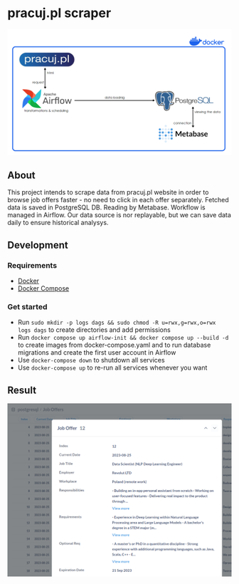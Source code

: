 
# pracuj.pl scraper

<img src="img/scraper_schema_1.png"/>

## About

This project intends to scrape data from pracuj.pl website in order to browse job offers faster - no need to click in each offer separately.
Fetched data is saved in PostgreSQL DB. Reading by Metabase. Workflow is managed in Airflow.
Our data source is nor replayable, but we can save data daily to ensure historical analysys.

## Development

### Requirements

+ [Docker](https://docs.docker.com/)
+ [Docker Compose](https://docs.docker.com/compose/#compose-documentation)


### Get started

+ Run `sudo mkdir -p logs dags && sudo chmod -R u=rwx,g=rwx,o=rwx logs dags` to create directories and add permissions 
+ Run `docker compose up airflow-init && docker compose up --build -d` to create images from docker-compose.yaml and to run database migrations and create the first user account in Airflow
+ Use `docker-compose down` to shutdown all services
+ Use `docker-compose up` to re-run all services whenever you want


## Result

<img src="img/screen.png"/>